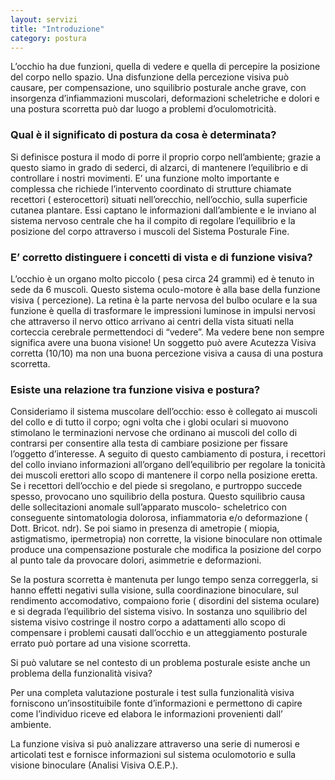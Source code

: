```yaml
---
layout: servizi
title: "Introduzione"
category: postura
---
```


L’occhio ha due funzioni, quella di vedere e quella di percepire la posizione del corpo nello spazio. Una disfunzione della percezione visiva può causare, per compensazione, uno squilibrio posturale anche grave, con insorgenza d’infiammazioni muscolari, deformazioni scheletriche e dolori e una postura scorretta può dar luogo a problemi d’oculomotricità.

### Qual è il significato di postura da cosa è determinata?

Si definisce postura il modo di porre il proprio corpo nell’ambiente; grazie a questo siamo in grado di sederci, di alzarci, di mantenere l’equilibrio e di controllare i nostri movimenti. E’ una funzione molto importante e complessa che richiede l’intervento coordinato di strutture chiamate recettori ( esterocettori) situati nell’orecchio, nell’occhio, sulla superficie cutanea plantare. Essi captano le informazioni dall’ambiente e le inviano al sistema nervoso centrale che ha il compito di regolare l’equilibrio e la posizione del corpo attraverso i muscoli del Sistema Posturale Fine.

### E’ corretto distinguere i concetti di vista e di funzione visiva?

L’occhio è un organo molto piccolo ( pesa circa 24 grammi) ed è tenuto in sede da 6 muscoli.
Questo sistema oculo-motore è alla base della funzione visiva ( percezione). La retina è la parte nervosa del bulbo oculare e la sua funzione è quella di trasformare le impressioni luminose in impulsi nervosi che attraverso il nervo ottico arrivano ai centri della vista situati nella corteccia cerebrale permettendoci di “vedere”. Ma vedere bene non sempre significa avere una buona visione! Un soggetto può avere Acutezza Visiva corretta (10/10) ma non una buona percezione visiva a causa di una postura scorretta.

### Esiste una relazione tra funzione visiva e postura?

Consideriamo il sistema muscolare dell’occhio: esso è collegato ai muscoli del collo e di tutto il corpo; ogni volta che i globi oculari si muovono stimolano le terminazioni nervose che ordinano ai muscoli del collo di contrarsi per consentire alla testa di cambiare posizione per fissare l’oggetto d’interesse.
A seguito di questo cambiamento di postura, i recettori del collo inviano informazioni all’organo dell’equilibrio per regolare la tonicità dei muscoli erettori allo scopo di mantenere il corpo nella posizione eretta. Se i recettori dell’occhio e del piede si sregolano, e purtroppo succede spesso, provocano uno squilibrio della postura. Questo squilibrio causa delle sollecitazioni anomale sull’apparato muscolo- scheletrico con conseguente sintomatologia dolorosa, infiammatoria e/o deformazione ( Dott. Bricot. ndr). Se poi siamo in presenza di ametropie ( miopia, astigmatismo, ipermetropia) non corrette, la visione binoculare non ottimale produce una compensazione posturale che modifica la posizione del corpo al punto tale da provocare dolori, asimmetrie e deformazioni.

Se la postura scorretta è mantenuta per lungo tempo senza correggerla, si hanno effetti negativi sulla visione, sulla coordinazione binoculare, sul rendimento accomodativo, compaiono forie ( disordini del sistema oculare) e si degrada l’equilibrio del sistema visivo.
In sostanza uno squilibrio del sistema visivo costringe il nostro corpo a adattamenti allo scopo di compensare i problemi causati dall’occhio e un atteggiamento posturale errato può portare ad una visione scorretta.

  Si può valutare se nel contesto di un problema posturale esiste anche un problema della  funzionalità visiva?

Per una completa valutazione posturale i test sulla funzionalità visiva forniscono un’insostituibile fonte d’informazioni e permettono di capire come l’individuo riceve ed elabora le informazioni provenienti dall’ ambiente.

La funzione visiva si può analizzare attraverso una serie di numerosi e articolati test e fornisce informazioni sul sistema oculomotorio e sulla visione binoculare (Analisi Visiva O.E.P.).